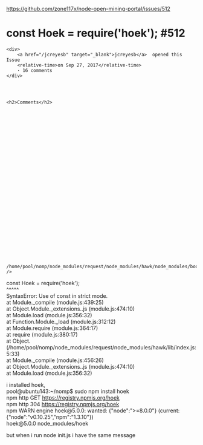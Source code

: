 <a href="https://github.com/zone117x/node-open-mining-portal/issues/512">https://github.com/zone117x/node-open-mining-portal/issues/512</a><div id="articleHeader"><h1>              const Hoek = require('hoek');            #512    </h1></div>


  <div>
    
    <div>
        <a href="/jcreyesb" target="_blank">jcreyesb</a>  opened this Issue
        <relative-time>on Sep 27, 2017</relative-time>
        · 16 comments
    </div>
  



    <h2>Comments</h2>
    
      

      

        

          
            




            

  

    



    

      

  
    
      

          /home/pool/nomp/node_modules/request/node_modules/hawk/node_modules/boom/lib/index.js:5<br />
const Hoek = require('hoek');<br />
^^^^^<br />
SyntaxError: Use of const in strict mode.<br />
at Module._compile (module.js:439:25)<br />
at Object.Module._extensions..js (module.js:474:10)<br />
at Module.load (module.js:356:32)<br />
at Function.Module._load (module.js:312:12)<br />
at Module.require (module.js:364:17)<br />
at require (module.js:380:17)<br />
at Object. (/home/pool/nomp/node_modules/request/node_modules/hawk/lib/index.js:5:33)<br />
at Module._compile (module.js:456:26)<br />
at Object.Module._extensions..js (module.js:474:10)<br />
at Module.load (module.js:356:32)
<p>i installed hoek,<br />
pool@ubuntu143:~/nomp$ sudo npm install hoek<br />
npm http GET <a href="https://registry.npmjs.org/hoek" target="_blank">https://registry.npmjs.org/hoek</a><br />
npm http 304 <a href="https://registry.npmjs.org/hoek" target="_blank">https://registry.npmjs.org/hoek</a><br />
npm WARN engine hoek@5.0.0: wanted: {"node":"&gt;=8.0.0"} (current: {"node":"v0.10.25","npm":"1.3.10"})<br />
hoek@5.0.0 node_modules/hoek</p>
<p>but when i run node init.js i have the same message</p>
      